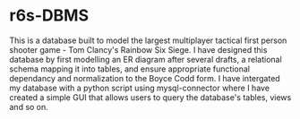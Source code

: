 # r6s-DBMS
This is a database built to model the largest multiplayer tactical first person shooter game - Tom Clancy's Rainbow Six Siege.
I have designed this database by first modelling an ER diagram after several drafts, a relational schema mapping it into tables, and ensure appropriate functional dependancy and normalization to the Boyce Codd form. I have intergated my database with a python script using mysql-connector where I have created a simple GUI that allows users to query the database's tables, views and so on. 
